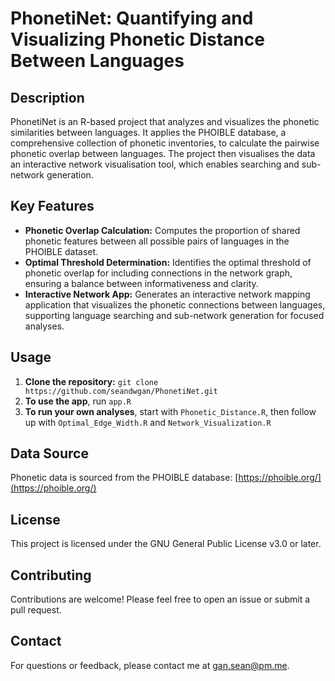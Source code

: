 # PhonetiNet: Quantifying and Visualizing Phonetic Distance Between Languages

## Description

PhonetiNet is an R-based project that analyzes and visualizes the phonetic similarities between languages. It applies the PHOIBLE database, a comprehensive collection of phonetic inventories, to calculate the pairwise phonetic overlap between languages. The project then visualises the data an interactive network visualisation tool, which enables searching and sub-network generation.

## Key Features

- **Phonetic Overlap Calculation:**  Computes the proportion of shared phonetic features between all possible pairs of languages in the PHOIBLE dataset.
- **Optimal Threshold Determination:** Identifies the optimal threshold of phonetic overlap for including connections in the network graph, ensuring a balance between informativeness and clarity.
- **Interactive Network App:** Generates an interactive network mapping application that visualizes the phonetic connections between languages, supporting language searching and sub-network generation for focused analyses.

## Usage

1. **Clone the repository:** `git clone https://github.com/seandwgan/PhonetiNet.git`
2. **To use the app**, run `app.R`
3. **To run your own analyses**, start with `Phonetic_Distance.R`, then follow up with `Optimal_Edge_Width.R` and `Network_Visualization.R`

## Data Source

Phonetic data is sourced from the PHOIBLE database: [https://phoible.org/](https://phoible.org/)

## License

This project is licensed under the GNU General Public License v3.0 or later.

## Contributing

Contributions are welcome! Please feel free to open an issue or submit a pull request.

## Contact

For questions or feedback, please contact me at gan.sean@pm.me.
